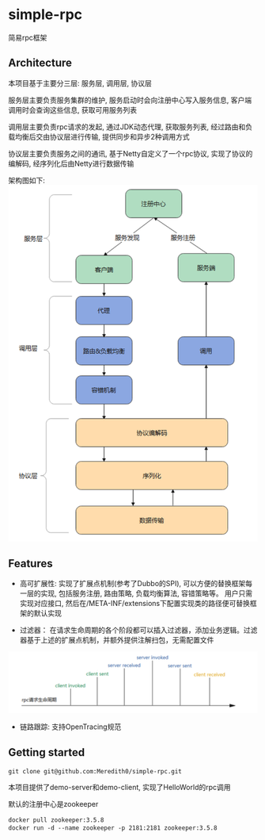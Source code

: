 # simple-rpc
简易rpc框架

## Architecture
本项目基于主要分三层: 服务层, 调用层, 协议层

服务层主要负责服务集群的维护, 服务启动时会向注册中心写入服务信息, 客户端调用时会查询这些信息, 获取可用服务列表

调用层主要负责rpc请求的发起, 通过JDK动态代理, 获取服务列表, 经过路由和负载均衡后交由协议层进行传输, 提供同步和异步2种调用方式

协议层主要负责服务之间的通讯, 基于Netty自定义了一个rpc协议, 实现了协议的编解码, 经序列化后由Netty进行数据传输

架构图如下:
![架构图](./doc/images/architure.png)

## Features

- 高可扩展性: 实现了扩展点机制(参考了Dubbo的SPI), 可以方便的替换框架每一层的实现, 包括服务注册, 路由策略, 负载均衡算法, 容错策略等。 用户只需实现对应接口, 
  然后在/META-INF/extensions下配置实现类的路径便可替换框架的默认实现
    
- 过滤器： 在请求生命周期的各个阶段都可以插入过滤器，添加业务逻辑。过滤器基于上述的扩展点机制，并额外提供注解扫包，无需配置文件

![生命周期图](./doc/images/rpcLifecycle.png)

- 链路跟踪: 支持OpenTracing规范

## Getting started
```shell
git clone git@github.com:Meredith0/simple-rpc.git
```
本项目提供了demo-server和demo-client, 实现了HelloWorld的rpc调用

默认的注册中心是zookeeper
```docker
docker pull zookeeper:3.5.8
docker run -d --name zookeeper -p 2181:2181 zookeeper:3.5.8
```